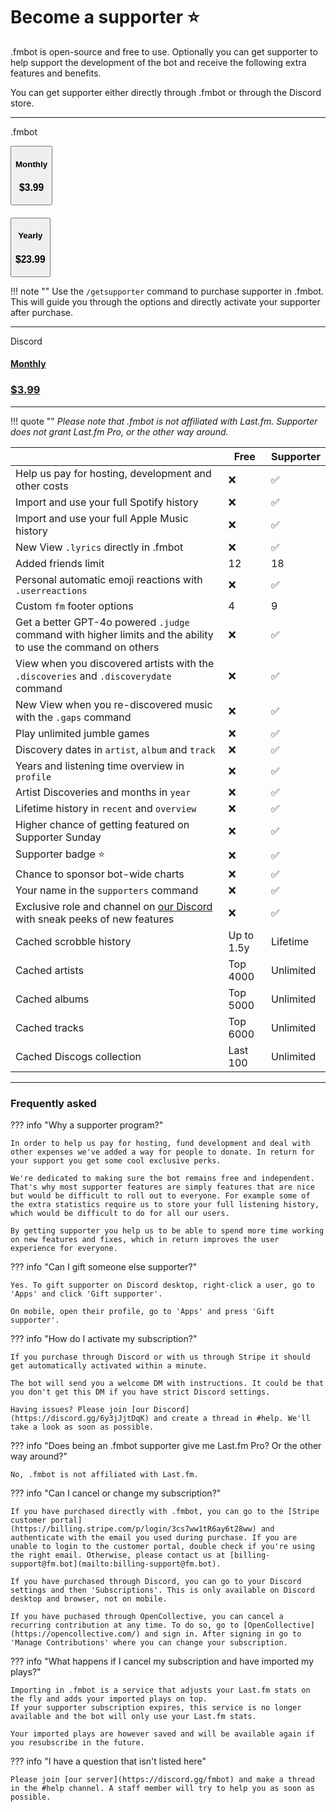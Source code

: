 # Become a supporter ⭐

.fmbot is open-source and free to use. Optionally you can get supporter to help support the development of the bot and receive the following extra features and benefits.

You can get supporter either directly through .fmbot or through the Discord store.


<hr class="divider">
<div>
<p class="purchase-option">.fmbot</p>

<button  class="md-button md-button--primary getsupporter-button"> 
  <h4 class="title">Monthly</h3>
  <h3>$3.99</h3>
</button>

<h4 class="getsupporter-text"></h4>

<button class="md-button md-button--primary getsupporter-button"> 
  <h4>Yearly</h3>
  <h3>$23.99</h3>
</button>
</div>

!!! note ""
    Use the `/getsupporter` command to purchase supporter in .fmbot. This will guide you through the options and directly activate your supporter after purchase.

<div>
<hr class="divider">
<div>
<p class="purchase-option">Discord</p>
<a href="https://discord.com/application-directory/356268235697553409/store" class="md-button md-button--secondary getsupporter-button getsupporter-button-discord"> 
  <h4>Monthly</h3>
  <h3>$3.99</h3>
</a>
</div>

</div>

---

!!! quote ""
    <i>Please note that .fmbot is not affiliated with Last.fm. Supporter does not grant Last.fm Pro, or the other way around.</i>

|             | Free        | Supporter |
| ----------- | ----------- |----------- |
| Help us pay for hosting, development and other costs  | ❌  | ✅ |
| Import and use your full Spotify history | ❌  | ✅ |
| Import and use your full Apple Music history | ❌  | ✅ |
| <span class="new">New</span> View `.lyrics` directly in .fmbot | ❌ | ✅ |
| Added friends limit | 12 | 18 |
| Personal automatic emoji reactions with `.userreactions` | ❌ | ✅ |
| Custom `fm` footer options | 4 | 9 |
| Get a better GPT-4o powered `.judge` command with higher limits and the ability to use the command on others | ❌ | ✅ |
| View when you discovered artists with the `.discoveries` and `.discoverydate` command | ❌ | ✅ |
| <span class="new">New</span> View when you re-discovered music with the `.gaps` command | ❌ | ✅ |
| Play unlimited jumble games | ❌ | ✅ |
| Discovery dates in `artist`, `album` and `track` | ❌ | ✅ |
| Years and listening time overview in `profile` | ❌ | ✅ |
| Artist Discoveries and months in `year` | ❌ | ✅ |
| Lifetime history in `recent` and `overview` | ❌ | ✅ |
| Higher chance of getting featured on Supporter Sunday | ❌ | ✅ |
| Supporter badge ⭐ | ❌ | ✅ |
| Chance to sponsor bot-wide charts | ❌ | ✅ |
| Your name in the `supporters` command | ❌ | ✅ |
| Exclusive role and channel on [our Discord](https://discord.gg/6y3jJjtDqK) with sneak peeks of new features | ❌ | ✅ |
| Cached scrobble history | Up to 1.5y | Lifetime |
| Cached artists | Top 4000 | Unlimited |
| Cached albums | Top 5000 | Unlimited |
| Cached tracks | Top 6000 | Unlimited |
| Cached Discogs collection | Last 100 | Unlimited |

--- 


### Frequently asked

??? info "Why a supporter program?"

    In order to help us pay for hosting, fund development and deal with other expenses we've added a way for people to donate. In return for your support you get some cool exclusive perks.

    We're dedicated to making sure the bot remains free and independent. That's why most supporter features are simply features that are nice but would be difficult to roll out to everyone. For example some of the extra statistics require us to store your full listening history, which would be difficult to do for all our users.

    By getting supporter you help us to be able to spend more time working on new features and fixes, which in return improves the user experience for everyone.

??? info "Can I gift someone else supporter?"

    Yes. To gift supporter on Discord desktop, right-click a user, go to 'Apps' and click 'Gift supporter'.

    On mobile, open their profile, go to 'Apps' and press 'Gift supporter'.

??? info "How do I activate my subscription?"

    If you purchase through Discord or with us through Stripe it should get automatically activated within a minute.

    The bot will send you a welcome DM with instructions. It could be that you don't get this DM if you have strict Discord settings.

    Having issues? Please join [our Discord](https://discord.gg/6y3jJjtDqK) and create a thread in #help. We'll take a look as soon as possible.

??? info "Does being an .fmbot supporter give me Last.fm Pro? Or the other way around?"

    No, .fmbot is not affiliated with Last.fm. 

??? info "Can I cancel or change my subscription?"

    If you have purchased directly with .fmbot, you can go to the [Stripe customer portal](https://billing.stripe.com/p/login/3cs7ww1tR6ay6t28ww) and authenticate with the email you used during purchase. If you are unable to login to the customer portal, double check if you're using the right email. Otherwise, please contact us at [billing-support@fm.bot](mailto:billing-support@fm.bot).

    If you have purchased through Discord, you can go to your Discord settings and then 'Subscriptions'. This is only available on Discord desktop and browser, not on mobile.

    If you have puchased through OpenCollective, you can cancel a recurring contribution at any time. To do so, go to [OpenCollective](https://opencollective.com/) and sign in. After signing in go to 'Manage Contributions' where you can change your subscription.

??? info "What happens if I cancel my subscription and have imported my plays?"

    Importing in .fmbot is a service that adjusts your Last.fm stats on the fly and adds your imported plays on top. 
    If your supporter subscription expires, this service is no longer available and the bot will only use your Last.fm stats.

    Your imported plays are however saved and will be available again if you resubscribe in the future.

??? info "I have a question that isn't listed here"

    Please join [our server](https://discord.gg/fmbot) and make a thread in the #help channel. A staff member will try to help you as soon as possible.